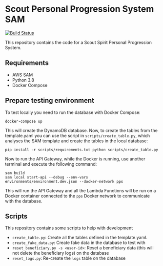 # Scout Personal Progression System SAM 

[![Build Status](https://travis-ci.com/paths-ankan/scout-progression-system-sam.svg?token=KyjZA6my3g2pdNpkybPX&branch=master)](https://travis-ci.com/paths-ankan/scout-progression-system-sam)

This repository contains the code for a Scout Spirit Personal Progression System.

## Requirements

- AWS SAM
- Python 3.8
- Docker Compose

## Prepare testing environment

To test locally you need to run the database with Docker Compose:

````
docker-compose up
````

This will create the DynamoDB database. Now, to create the tables from the template.yaml
you can use the script in ``scripts/create_table.py``, which analyses the SAM template
and create the tables in the local database:

``
pip install -r scripts/requirements.txt
python scripts/create_table.py
``

Now to run the API Gateway, while the Docker is running, use another terminal
and execute the following command:

````
sam build
sam local start-api --debug --env-vars environments/environment.dev.json --docker-network pps
````

This will run the API Gateway and all the Lambda Functions will be run on a Docker container
connected to the ``pps`` Docker network to communicate with the database.

## Scripts

This repository contains some scripts to help with development

* ``create_table.py``: Create all the tables defined in the template.yaml.
* ``create_fake_data.py``: Create fake data in the database to test with
* ``reset_beneficiary.py -s <user-id>``: Reset a beneficiary data (this will not delete
the beneficiary logs) on the database
* ``reset_logs.py``: Re-create the ``logs`` table on the database
